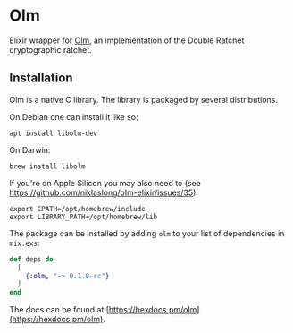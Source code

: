 # Olm

Elixir wrapper for [Olm](https://gitlab.matrix.org/matrix-org/olm), an
implementation of the Double Ratchet cryptographic ratchet.

## Installation

Olm is a native C library. The library is packaged by several distributions.

On Debian one can install it like so:

    apt install libolm-dev

On Darwin:

    brew install libolm

If you're on Apple Silicon you may also need to (see https://github.com/niklaslong/olm-elixir/issues/35):

```
export CPATH=/opt/homebrew/include
export LIBRARY_PATH=/opt/homebrew/lib
```

The package can be installed by adding `olm` to your list of dependencies in
`mix.exs`:

```elixir
def deps do
  [
    {:olm, "~> 0.1.0-rc"}
  ]
end
```

The docs can be found at [https://hexdocs.pm/olm](https://hexdocs.pm/olm).
